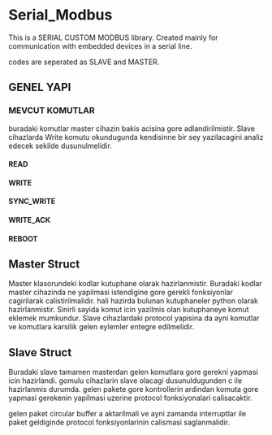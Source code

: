 # Serial_Modbus

This is a SERIAL CUSTOM MODBUS library.
Created mainly for communication with embedded devices in a serial line.

codes are seperated as SLAVE and MASTER.
## GENEL YAPI




### MEVCUT KOMUTLAR
buradaki komutlar master cihazin bakis acisina gore adlandirilmistir. Slave cihazlarda Write komutu okundugunda kendisinne bir sey yazilacagini analiz edecek sekilde dusunulmelidir. 

#### READ
#### WRITE
#### SYNC_WRITE
#### WRITE_ACK
#### REBOOT
#### 

## Master Struct
Master klasorundeki kodlar kutuphane olarak hazirlanmistir. Buradaki kodlar master cihazinda ne yapilmasi istendigine gore gerekli fonksiyonlar cagirilarak calistirilmalidir. hali hazirda bulunan kutuphaneler python olarak hazirlanmistir. Sinirli sayida komut icin yazilmis olan kutuphaneye komut eklemek mumkundur. Slave cihazlardaki protocol yapisina da ayni komutlar ve komutlara karsilik gelen eylemler entegre edilmelidir.

## Slave Struct
Buradaki slave tamamen masterdan gelen komutlara gore gerekni yapmasi icin hazirlandi. gomulu cihazlarin slave olacagi dusunuldugunden c ile hazirlanmis durumda. gelen pakete gore kontrollerin ardindan komuta gore yapmasi gerekenin yapilmasi uzerine protocol fonksiyonalari calisacaktir. 

gelen paket circular buffer a aktarilmali ve ayni zamanda interruptlar ile paket geldiginde protocol fonksiyonlarinin calismasi saglanmalidir.

